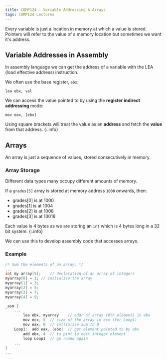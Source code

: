 ```yaml
---
title: COMP124 - Variable Addressing & Arrays
tags: COMP124 Lectures
---
```

Every variable is just a location in memory at which a value is stored. Pointers will refer to the value of a memory location but sometimes we want it's address.

## Variable Addresses in Assembly
In assembly language  we can get the address of a variable with the LEA (load effective address) instruction.

We often use the base register, `ebx`:

```
lea ebx, val
```

We can access the value pointed to by using the **register indirect addressing** mode:

```
mov eax, [ebx]
```

Using square brackets will treat the value as an **address** and fetch the **value** from that address.
{:.info}

## Arrays
An array is just a sequence of values, stored consecutively in memory.

### Array Storage
Different data types many occupy different amounts of memory.

If a `grades[5]` array is stored at memory address `1000` onwards, then:

* grades[0] is at 1000
* grades[1] is at 1004
* grades[2] is at 1008
* grades[3] is at 10016

Each value is 4 bytes as we are storing an `int` which is 4 bytes long in a 32 bit system.
{:.info}

We can use this to develop assembly code that accesses arrays.

### Example

```c
/* Sum the elements of an array. */
...
int my array[5]; 	// declaration of an array of integers
myarray[0] = 1;	// initialise the array
myarray[1] = 3;
myarray[2] = 5;
myarray[3] = 7;
myarray[4] = 9;

_asm {
	...
		lea ebx, myarray	// addr of array (0th element) in ebx
		mov ecx, 5	// size of the array in ecx (for Loop1)
		mov eax, 0	// initialise sum to 0
	Loop1:	add eax, [ebx]	// get element pointed to by ebx
		add ebx, 4	// to pint to next integer element
		loop Loop1	// go round again
	...
}
...
```